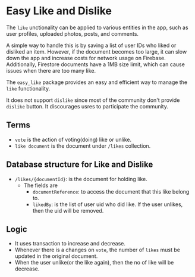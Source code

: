 # Easy Like and Dislike


The `like` unctionality can be applied to various entities in the app, such as user profiles, uploaded photos, posts, and comments.

A simple way to handle this is by saving a list of user IDs who liked or disliked an item. However, if the document becomes too large, it can slow down the app and increase costs for network usage on Firebase. Additionally, Firestore documents have a 1MB size limit, which can cause issues when there are too many like.

The `easy_like` package provides an easy and efficient way to manage the `like` functionality.

It does not support `dislike` since most of the community don't provide `dislike` button. It discourages usres to participate the community.




## Terms

- `vote` is the action of voting(doing) like or unlike.
- `like document` is the document under `/likes` collection.

## Database structure for Like and Dislike

- `/likes/{documentId}`: is the document for holding like.
    - The fields are
      - `documentReference`: to access the document that this like belong to.
      - `likedBy`: is the list of user uid who did like. If the user unlikes, then the uid will be removed.

## Logic

- It uses transaction to increase and decrease.
- Whenever there is a changes on `vote`, the number of `likes` must be updated in the original document.
- When the user unlike(or the like again), then the no of like will be decrease.




